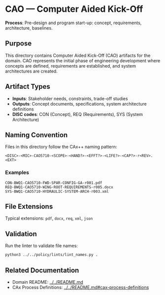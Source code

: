 # CAO — Computer Aided Kick-Off

**Process**: Pre-design and program start-up: concept, requirements, architecture, baselines.

## Purpose

This directory contains Computer Aided Kick-Off (CAO) artifacts for the domain. CAO represents the initial phase of engineering development where concepts are defined, requirements are established, and system architectures are created.

## Artifact Types

- **Inputs**: Stakeholder needs, constraints, trade-off studies
- **Outputs**: Concept documents, specifications, system architecture definitions
- **DISC codes**: CON (Concept), REQ (Requirements), SYS (System Architecture)

## Naming Convention

Files in this directory follow the CAx++ naming pattern:

```
<DISC>-<MIC>-CAO5710-<SCOPE>-<HAND?>-<EFFT?>-<LIFE?>-<CAP?>-r<REV>.<EXT>
```

### Examples

```
CON-BWQ1-CAO5710-FWD-SPAR-CONFIG-GA-r001.pdf
REQ-BWQ1-CAO5710-WING-ROOT-REQUIREMENTS-r005.docx
SYS-BWQ1-CAO5710-HYDRAULIC-SYSTEM-ARCH-r003.xml
```

## File Extensions

Typical extensions: `pdf`, `docx`, `req`, `xml`, `json`

## Validation

Run the linter to validate file names:
```bash
python3 ../../policy/lints/lint_names.py .
```

## Related Documentation

- Domain README: [../../README.md](../../README.md)
- CAx Process Definitions: [../../README.md#cax-process-definitions](../../README.md#cax-process-definitions)
